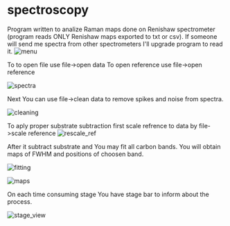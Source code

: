 # spectroscopy
Program written to analize Raman maps done on Renishaw spectrometer (program reads ONLY Renishaw maps exported to txt or csv). If someone will send me spectra from other spectrometers I'll upgrade program to read it.
![menu](https://user-images.githubusercontent.com/10612928/61782121-cda93a00-ae05-11e9-8fce-52add35eaba1.png)

To to open file use file->open data
To open reference use file->open reference

![spectra](https://user-images.githubusercontent.com/10612928/61782762-ea923d00-ae06-11e9-8313-fc7621ddd8fa.png)

Next You can use file->clean data to remove spikes and noise from spectra.

![cleaning](https://user-images.githubusercontent.com/10612928/61782863-1f05f900-ae07-11e9-8a56-53114173fdf7.png)

To aply proper substrate subtraction first scale refrence to data by file->scale reference
![rescale_ref](https://user-images.githubusercontent.com/10612928/61783068-72784700-ae07-11e9-9bfb-c3f963e13c9b.png)

After it subtract substrate and You may fit all carbon bands. You will obtain maps of FWHM and positions of choosen band.

![fitting](https://user-images.githubusercontent.com/10612928/61782377-38f30c00-ae06-11e9-9bd2-ec6eb1caa218.png)

![maps](https://user-images.githubusercontent.com/10612928/61782962-45c42f80-ae07-11e9-9110-1aaf7a96bb53.png)

On each time consuming stage You have stage bar to inform about the process.

![stage_view](https://user-images.githubusercontent.com/10612928/61783362-f5999d00-ae07-11e9-8bd0-0fc6e40a2420.png)

